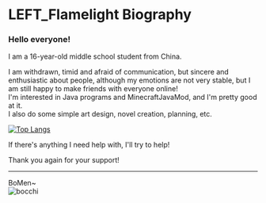 # LEFT_Flamelight Biography  
### Hello everyone!

I am a 16-year-old middle school student from China.

I am withdrawn, timid and afraid of communication, but sincere and enthusiastic about people, although my emotions are not very stable, but I am still happy to make friends with everyone online!  
I'm interested in Java programs and MinecraftJavaMod, and I'm pretty good at it.  
I also do some simple art design, novel creation, planning, etc.

[![Top Langs](https://github-readme-stats.vercel.app/api/top-langs/?username=LEFTFlamelight&layout=compact&langs_count=14&hide=stylus,smarty,scss&count_private=true&exclude_repo=vuepress-theme)](https://github.com/anuraghazra/github-readme-stats)


If there's anything I need help with, I'll try to help!

Thank you again for your support!  

----

BoMen~  
![bocchi](https://s1.ax1x.com/2023/02/11/pS45ctK.jpg)
